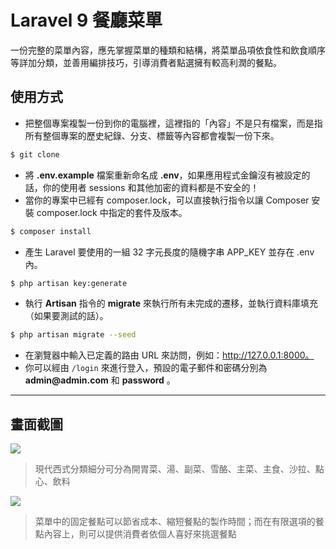 # Laravel 9 餐廳菜單

一份完整的菜單內容，應先掌握菜單的種類和結構，將菜單品項依食性和飲食順序等詳加分類，並善用編排技巧，引導消費者點選擁有較高利潤的餐點。

## 使用方式
- 把整個專案複製一份到你的電腦裡，這裡指的「內容」不是只有檔案，而是指所有整個專案的歷史紀錄、分支、標籤等內容都會複製一份下來。
```sh
$ git clone
```
- 將 __.env.example__ 檔案重新命名成 __.env__，如果應用程式金鑰沒有被設定的話，你的使用者 sessions 和其他加密的資料都是不安全的！
- 當你的專案中已經有 composer.lock，可以直接執行指令以讓 Composer 安裝 composer.lock 中指定的套件及版本。
```sh
$ composer install
```
- 產生 Laravel 要使用的一組 32 字元長度的隨機字串 APP_KEY 並存在 .env 內。
```sh
$ php artisan key:generate
```
- 執行 __Artisan__ 指令的 __migrate__ 來執行所有未完成的遷移，並執行資料庫填充（如果要測試的話）。
```sh
$ php artisan migrate --seed
```
- 在瀏覽器中輸入已定義的路由 URL 來訪問，例如：http://127.0.0.1:8000。
- 你可以經由 `/login` 來進行登入，預設的電子郵件和密碼分別為 __admin@admin.com__ 和 __password__ 。

----

## 畫面截圖
![](https://i.imgur.com/o1nQ6Sy.png)
> 現代西式分類細分可分為開胃菜、湯、副菜、雪酪、主菜、主食、沙拉、點心、飲料

![](https://i.imgur.com/lQSuRZF.png)
> 菜單中的固定餐點可以節省成本、縮短餐點的製作時間；而在有限選項的餐點內容上，則可以提供消費者依個人喜好來挑選餐點